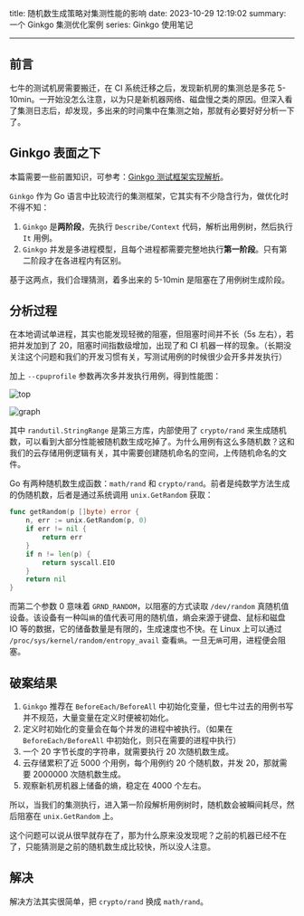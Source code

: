 title: 随机数生成策略对集测性能的影响
date: 2023-10-29 12:19:02
summary: 一个 Ginkgo 集测优化案例
series: Ginkgo 使用笔记

---

## 前言

七牛的测试机房需要搬迁，在 CI 系统迁移之后，发现新机房的集测总是多花 5-10min。一开始没怎么注意，以为只是新机器网络、磁盘慢之类的原因。但深入看了集测日志后，却发现，多出来的时间集中在集测之始，那就有必要好好分析一下了。

## Ginkgo 表面之下

本篇需要一些前置知识，可参考：[Ginkgo 测试框架实现解析](https://www.lyyyuna.com/2022/05/12/inside-the-ginkgo)。

`Ginkgo` 作为 Go 语言中比较流行的集测框架，它其实有不少隐含行为，做优化时不得不知：

1. `Ginkgo` 是**两阶段**，先执行 `Describe/Context` 代码，解析出用例树，然后执行 `It` 用例。
2. `Ginkgo` 并发是多进程模型，且每个进程都需要完整地执行**第一阶段**。只有第二阶段才在各进程内有区别。

基于这两点，我们合理猜测，着多出来的 5-10min 是阻塞在了用例树生成阶段。

## 分析过程

在本地调试单进程，其实也能发现轻微的阻塞，但阻塞时间并不长（5s 左右），若把并发加到了 20，阻塞时间指数级增加，出现了和 CI 机器一样的现象。（长期没关注这个问题和我们的开发习惯有关，写测试用例的时候很少会开多并发执行）

加上 `--cpuprofile` 参数再次多并发执行用例，得到性能图：

![top](/img/posts/ginkgo/ginkgo-cpupprof1.png)

![graph](/img/posts/ginkgo/ginkgo-cpupprof2.png)

其中 `randutil.StringRange` 是第三方库，内部使用了 `crypto/rand` 来生成随机数，可以看到大部分性能被随机数生成吃掉了。为什么用例有这么多随机数？这和我们的云存储用例逻辑有关，其中需要创建随机命名的空间，上传随机命名的文件。

Go 有两种随机数生成函数：`math/rand` 和 `crypto/rand`。前者是纯数学方法生成的伪随机数，后者是通过系统调用 `unix.GetRandom` 获取：

```go
func getRandom(p []byte) error {
    n, err := unix.GetRandom(p, 0)
    if err != nil {
        return err
    }
    if n != len(p) {
        return syscall.EIO
    }
    return nil
}
```

而第二个参数 0 意味着 `GRND_RANDOM`，以阻塞的方式读取 `/dev/random` 真随机值设备。该设备有一种叫`熵`的值代表可用的随机值，熵会来源于键盘、鼠标和磁盘 IO 等的数据，它的储备数量是有限的，生成速度也不快。在 Linux 上可以通过 `/proc/sys/kernel/random/entropy_avail` 查看`熵`。一旦无`熵`可用，进程便会阻塞。

## 破案结果

1. `Ginkgo` 推荐在 `BeforeEach/BeforeAll` 中初始化变量，但七牛过去的用例书写并不规范，大量变量在定义时便被初始化。
2. 定义时初始化的变量会在每个并发的进程中被执行。（如果在 `BeforeEach/BeforeAll` 中初始化，则只在需要的进程中执行）
3. 一个 20 字节长度的字符串，就需要执行 20 次随机数生成。
4. 云存储累积了近 5000 个用例，每个用例约 20 个随机数，并发 20，那就需要 2000000 次随机数生成。
5. 观察新机房机器上储备的熵，稳定在 4000 个左右。

所以，当我们的集测执行，进入第一阶段解析用例树时，随机数会被瞬间耗尽，然后阻塞在 `unix.GetRandom` 上。

这个问题可以说从很早就存在了，那为什么原来没发现呢？之前的机器已经不在了，只能猜测是之前的随机数生成比较快，所以没人注意。

## 解决

解决方法其实很简单，把 `crypto/rand` 换成 `math/rand`。